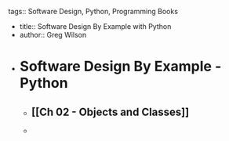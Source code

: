 tags:: Software Design, Python, Programming Books

- title:: Software Design By Example with Python
- author:: Greg Wilson
- # Software Design By Example - Python
	- ## [[Ch 02 - Objects and Classes]]
	-